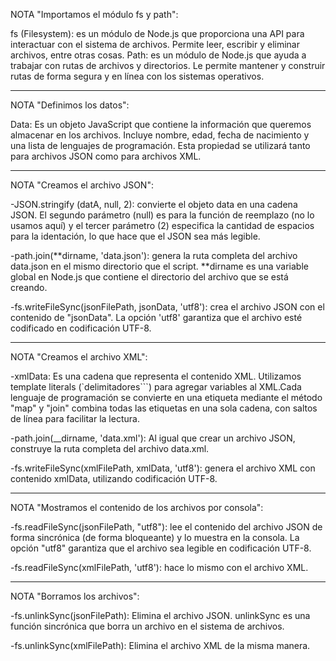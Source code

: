 NOTA "Importamos el módulo fs y path":

fs (Filesystem): es un módulo de Node.js que proporciona una API para interactuar con el sistema de archivos.
Permite leer, escribir y eliminar archivos, entre otras cosas.
Path: es un módulo de Node.js que ayuda a trabajar con rutas de archivos y directorios.
Le permite mantener y construir rutas de forma segura y en línea con los sistemas operativos.

-----------------------------------------------------------------------------------------------------------------

NOTA "Definimos los datos":

Data: Es un objeto JavaScript que contiene la información que queremos almacenar en los archivos.
Incluye nombre, edad, fecha de nacimiento y una lista de lenguajes de programación.
Esta propiedad se utilizará tanto para archivos JSON como para archivos XML.

-----------------------------------------------------------------------------------------------------------------

NOTA "Creamos el archivo JSON":

-JSON.stringify (datA, null, 2): convierte el objeto data en una cadena JSON.
El segundo parámetro (null) es para la función de reemplazo (no lo usamos aquí) y el tercer parámetro (2) especifica
la cantidad de espacios para la identación, lo que hace que el JSON sea más legible.

-path.join(**dirname, 'data.json'): genera la ruta completa del archivo data.json en el mismo directorio que
el script. **dirname es una variable global en Node.js que contiene el directorio del archivo que se está creando.

-fs.writeFileSync(jsonFilePath, jsonData, 'utf8'): crea el archivo JSON con el contenido de "jsonData".
La opción 'utf8' garantiza que el archivo esté codificado en codificación UTF-8.

-----------------------------------------------------------------------------------------------------------------

NOTA "Creamos el archivo XML":

-xmlData: Es una cadena que representa el contenido XML. Utilizamos template literals (`delimitadores```) para agregar variables
al XML.Cada lenguaje de programación se convierte en una etiqueta <language> mediante
el método "map" y "join" combina todas las etiquetas en una sola cadena, con saltos de línea para facilitar la lectura.

-path.join(\_\_dirname, 'data.xml'): Al igual que crear un archivo JSON, construye la ruta completa del archivo data.xml.

-fs.writeFileSync(xmlFilePath, xmlData, 'utf8'): genera el archivo XML con contenido xmlData, utilizando codificación UTF-8.

-----------------------------------------------------------------------------------------------------------------

NOTA "Mostramos el contenido de los archivos por consola":

-fs.readFileSync(jsonFilePath, "utf8"): lee el contenido del archivo JSON de forma sincrónica (de forma bloqueante) y
lo muestra en la consola. La opción "utf8" garantiza que el archivo sea legible en codificación UTF-8.

-fs.readFileSync(xmlFilePath, 'utf8'): hace lo mismo con el archivo XML.

-----------------------------------------------------------------------------------------------------------------

NOTA "Borramos los archivos":

-fs.unlinkSync(jsonFilePath): Elimina el archivo JSON. unlinkSync es una función sincrónica que borra un archivo en el sistema
de archivos.

-fs.unlinkSync(xmlFilePath): Elimina el archivo XML de la misma manera.
